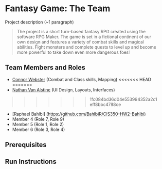 # Fantasy Game: The Team

Project description (~1 paragraph)
> The project is a short turn-based fantasy RPG created using the software RPG Maker.
> The game is set in a fictional continent of our own design and features a variety of combat skills 
> and magical abilities. Fight monsters and complete quests to level up and become more powerful to take down 
> even more dangerous foes!

## Team Members and Roles

* [Connor Webster](https://github.com/ConnorWeb/CIS350-HW2-Webster.git) (Combat and Class skills, Mapping)
<<<<<<< HEAD
=======
* [Nathan Van Alstine](https://github.com/NathanVa9/CIS350-HW2-Van_Alstine) (UI Design, Layouts, Interfaces)
>>>>>>> 1fc084bd36d04e553994352a2c1eff8bbc4788ce
* [Raphael Bahlbi] (https://github.com/BahlbiR/CIS350-HW2-Bahlbi)
* Member 4 (Role 7, Role 9)
* Member 5 (Role 1, Role 2)
* Member 6 (Role 3, Role 4)
## Prerequisites

## Run Instructions
